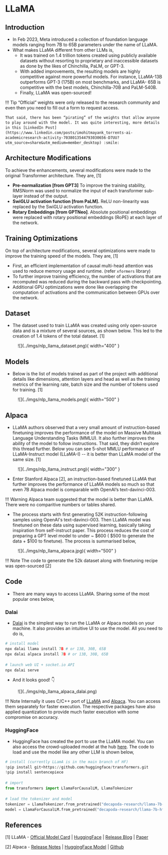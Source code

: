 LLaMA
=======

## Introduction

- In Feb 2023, Meta introduced a collection of foundation language models ranging from 7B to 65B parameters under the name of LLaMA.
- What makes LLaMA different from other LLMs is,
  - It was trained on 1.4 trillion tokens created using publicly available datasets without resorting to proprietary and inaccessible datasets as done by the likes of Chinchilla, PaLM, or GPT-3.
  - With added improvements, the resulting models are highly competitive against more powerful models. For instance, LLaMA-13B outperforms GPT-3 (175B) on most benchmarks, and LLaMA- 65B is competitive with the best models, Chinchilla-70B and PaLM-540B.
  - Finally, LLaMA was open-sourced!

!!! Tip
    “Official” weights were only released to the research community and even then you need to fill out a form to request access. 
    
    That said, there has been “pirating” of the weights that allow anyone to play around with the model. It was quite interesting, more details in this [LinkedIn Post](https://www.linkedin.com/posts/imohitmayank_torrents-ai-academicresearch-activity-7038013544793030656-D7UU?utm_source=share&utm_medium=member_desktop) :smile:

## Architecture Modifications

To achieve the enhancements, several modifications were made to the original Transformer architecture. They are, [1]

- **Pre-normalization [from GPT3]** To improve the training stability, RMSNorm was used to normalize the input of each transformer sub-layer instead of the output.
- **SwiGLU activation function [from PaLM].** ReLU non-linearity was replaced by the SwiGLU activation function.
- **Rotary Embeddings [from GPTNeo]**. Absolute positional embeddings were replaced with rotary positional embeddings (RoPE) at each layer of the network.

## Training Optimizations

On top of architecture modifications, several optimizations were made to improve the training speed of the models. They are, [1]

- First, an efficient implementation of causal multi-head attention was used to reduce memory usage and runtime. (refer `xformers` library)
- To further improve training efficiency, the number of activations that are recomputed was reduced during the backward pass with checkpointing.
- Additional GPU optimizations were done like overlapping the computation of activations and the communication between GPUs over the network.

## Dataset

- The dataset used to train LLaMA was created using only open-source data and is a mixture of several sources, as shown below. This led to the creation of 1.4 tokens of the total dataset. [1]

<figure markdown> 
    ![](../imgs/nlp_llama_dataset.png){ width="400" }
</figure>

## Models

- Below is the list of models trained as part of the project with additional details like dimensions, attention layers and head as well as the training metrics of the learning rate, batch size and the number of tokens used for training. [1]

<figure markdown> 
    ![](../imgs/nlp_llama_models.png){ width="500" }
</figure>

## Alpaca

- LLaMA authors observed that a very small amount of instruction-based finetuning improves the performance of the model on Massive Multitask Language Understanding Tasks (MMLU). It also further improves the ability of the model to follow instructions. That said, they didn’t explore this thread further. Below you can see 5-shot MMLU performance of LLaMA-Instruct model (LLaMA-I) -- it is better than LLaMA model of the same size. [1]

<figure markdown> 
    ![](../imgs/nlp_llama_instruct.png){ width="300" }
    <figcaption></figcaption>

</figure>

- Enter Stanford Alpaca [2], an instruction-based finetuned LLaMA that further improves the performance of LLaMA models so much so that even 7B Alpaca model is comparable with OpenAI’s text-davinci-003.

!!! Warning
    Alpaca team suggested that the model is better than LLaMA. There were no comparitive numbers or tables shared.

- The process starts with first generating 52K instruction-following samples using OpenAI's text-davinci-003.  Then LLaMA model was finetuned on these data using supervised learning, basically taking inspiration from self-instruct paper. This process reduces the cost of preparing a GPT level model to under ~ $600 ( $500 to generate the data + $100 to finetune). The process is summarised below,


<figure markdown> 
    ![](../imgs/nlp_llama_alpaca.jpg){ width="500" }
</figure>

!!! Note
    The code to generate the 52k dataset along with finetuning recipe was open-sourced [2]

## Code

- There are many ways to access LLaMA. Sharing some of the most popular ones below,

### Dalai

- [Dalai](https://github.com/cocktailpeanut/dalai) is the simplest way to run the LLaMA or Alpaca models on your machine. It also provides an intuitive UI to use the model. All you need to do is,

```python
# install model
npx dalai llama install 7B # or 13B, 30B, 65B
npx dalai alpaca install 7B # or 13B, 30B, 65B

# launch web UI + socket.io API
npx dalai serve
```

- And it looks good! 👇

<figure markdown> 
    ![](../imgs/nlp_llama_alpaca_dalai.png)
</figure>

!!! Note
    Internally it uses C/C++ port of [LLaMA](https://github.com/ggerganov/llama.cpp) and [Alpaca](https://github.com/antimatter15/alpaca.cpp). You can access them separately for faster execution. The respective packages have also applied quantization to provide much faster execution with some compromise on accuracy.

### HuggingFace

- HuggingFace has created the port to use the LLaMA model.  You can also access the crowd-uploaded model at the hub [here](https://huggingface.co/decapoda-research/llama-7b-hf). The code to load and use the model like any other LLM is shown below,

```python
# install (currently LLamA is in the main branch of HF)
!pip install git+https://github.com/huggingface/transformers.git
!pip install sentencepiece

# import
from transformers import LlamaForCausalLM, LlamaTokenizer

# load the tokenizer and model
tokenizer = LlamaTokenizer.from_pretrained("decapoda-research/llama-7b-hf")
model = LlamaForCausalLM.from_pretrained("decapoda-research/llama-7b-hf")
```

## References

[1] LLaMA - [Official Model Card](https://github.com/facebookresearch/llama/blob/main/MODEL_CARD.md) | [HuggingFace](https://huggingface.co/docs/transformers/main/model_doc/llama) | [Release Blog](https://ai.facebook.com/blog/large-language-model-llama-meta-ai/) | [Paper](https://arxiv.org/abs/2302.13971)

[2] Alpaca - [Release Notes](https://crfm.stanford.edu/2023/03/13/alpaca.html) | [HuggingFace Model](https://huggingface.co/datasets/tatsu-lab/alpaca) | [Github](https://github.com/tatsu-lab/stanford_alpaca)